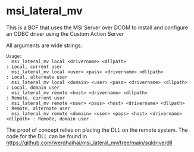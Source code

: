 # msi_lateral_mv

This is a BOF that uses the MSI Server over DCOM to install and configure an ODBC driver using the Custom Action Server

All arguments are wide strings.

```
Usage:
  msi_lateral_mv local <drivername> <dllpath>                                : Local, current user
  msi_lateral_mv local <user> <pass> <drivername> <dllpath>                  : Local, alternate user
  msi_lateral_mv local <domain> <user> <pass> <drivername> <dllpath>         : Local, domain user
  msi_lateral_mv remote <host> <drivername> <dllpath>                        : Remote, current user
  msi_lateral_mv remote <user> <pass> <host> <drivername> <dllpath>          : Remote, alternate user
  msi_lateral_mv remote <domain> <user> <pass> <host> <drivername> <dllpath> : Remote, domain user
```

The proof of concept relies on placing the DLL on the remote system.
The code for the DLL can be found in https://github.com/werdhaihai/msi_lateral_mv/tree/main/sqldriverdll

